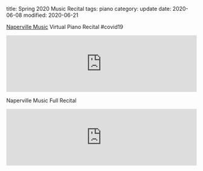 title: Spring 2020 Music Recital
tags: piano
category: update
date: 2020-06-08
modified: 2020-06-21

[Naperville Music](https://www.napervillemusic.com/) Virtual Piano Recital #covid19

<iframe width="100%" src="https://www.youtube.com/embed/01sMN99PFJ4" frameborder="0" allow="accelerometer; autoplay; encrypted-media; gyroscope; picture-in-picture" allowfullscreen></iframe>


Naperville Music Full Recital

<iframe width="100%" src="https://www.youtube.com/embed/gMiqB0zANVw" frameborder="0" allow="accelerometer; autoplay; encrypted-media; gyroscope; picture-in-picture" allowfullscreen></iframe>
